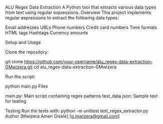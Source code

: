 ALU Regex Data Extraction
A Python tool that extracts various data types from text using regular expressions.
Overview
This project implements regular expressions to extract the following data types:

Email addresses
URLs
Phone numbers
Credit card numbers
Time formats
HTML tags
Hashtags
Currency amounts

Setup and Usage

Clone the repository:

git clone https://github.com/your-username/alu_regex-data-extraction-GMwizera.git
cd alu_regex-data-extraction-GMwizera

Run the script:

python main.py
Files

main.py: Main script containing regex patterns
test_data.json: Sample text for testing

Testing
Run the tests with:
python -m unittest test_regex_extractor.py
Author
[Mwizera Amen Gisele]
[g.mwizera@gmail.com]